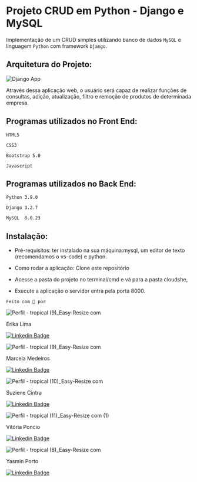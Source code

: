 # Projeto CRUD em Python - Django e MySQL

Implementação de um CRUD simples utilizando banco de dados `MySQL` e linguagem `Python` com framework `Django`.

## Arquitetura do Projeto: 

![Django App](https://user-images.githubusercontent.com/87037883/134281946-2581ac01-650b-43f2-b88f-b1aa59167df5.png)

Através dessa aplicação web, o usuário será capaz de realizar funções de consultas, adição, atualização, filtro e remoção de produtos de determinada empresa. 


## Programas utilizados no Front End:

`HTML5`

`CSS3`

`Bootstrap 5.0`

`Javascript`

## Programas utilizados no Back End:

`Python 3.9.0`

`Django 3.2.7`

`MySQL  8.0.23`


## Instalação:

* Pré-requisitos: ter instalado na sua máquina:mysql, um editor de texto (recomendamos o vs-code) e python.

* Como rodar a aplicação: Clone este repositório
* Acesse a pasta do projeto no terminal/cmd e vá para a pasta cloudshe,
* Execute a aplicação o servidor entra pela porta 8000.


`Feito com 💙 por `



![Perfil - tropical (9)_Easy-Resize com](https://user-images.githubusercontent.com/87037883/134954655-8cb97269-9d98-49c4-91c0-7e3f119685ff.jpg)

Erika Lima

[![Linkedin Badge](https://img.shields.io/badge/-Erika-blue?style=flat-square&logo=Linkedin&logoColor=white&link=https://www.linkedin.com/in/erikalmlima/)](https://www.linkedin.com/in/erikalmlima/) 


![Perfil - tropical (9)_Easy-Resize com](https://user-images.githubusercontent.com/87037883/134744049-e77a2639-81b7-4719-82ac-e4d72aeff647.jpg)

Marcela Medeiros

[![Linkedin Badge](https://img.shields.io/badge/-Marcela-blue?style=flat-square&logo=Linkedin&logoColor=white&link=https://www.linkedin.com/in/marcela-medeiros/)](https://www.linkedin.com/in/marcela-medeiros) 



![Perfil - tropical (10)_Easy-Resize com](https://user-images.githubusercontent.com/87037883/134744188-e16677e1-391e-4152-a341-93cb054534be.jpg)

Suziene Cintra

[![Linkedin Badge](https://img.shields.io/badge/-Suziene-blue?style=flat-square&logo=Linkedin&logoColor=white&link=https://www.linkedin.com/in/suziene-cintra-a958a61b8/)](https://www.linkedin.com/in/suziene-cintra-a958a61b8/) 

![Perfil - tropical (11)_Easy-Resize com (1)](https://user-images.githubusercontent.com/87037883/134744265-11dac482-2c3d-4f39-89f8-bf5a11c46d83.jpg)

Vitória Poncio

[![Linkedin Badge](https://img.shields.io/badge/-Vitória-blue?style=flat-square&logo=Linkedin&logoColor=white&link=https://www.linkedin.com/in/viponcio/)](https://www.linkedin.com/in/viponcio/) 

![Perfil - tropical (8)_Easy-Resize com](https://user-images.githubusercontent.com/87037883/134744369-56290f40-1601-4ea7-a805-a4a7c30267f6.jpg)

Yasmin Porto

[![Linkedin Badge](https://img.shields.io/badge/-Yasmin-blue?style=flat-square&logo=Linkedin&logoColor=white&link=https://www.linkedin.com/in/yasmin-porto-costa/)](https://www.linkedin.com/in/yasmin-porto-costa/) 